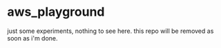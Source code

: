 # aws_playground

just some experiments, nothing to see here. this repo will be removed as soon as i'm done.
